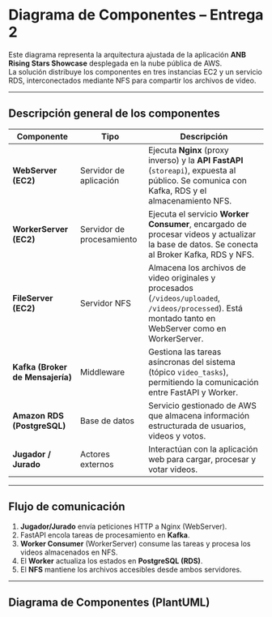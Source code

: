 # Diagrama de Componentes – Entrega 2

Este diagrama representa la arquitectura ajustada de la aplicación **ANB Rising Stars Showcase** desplegada en la nube pública de AWS.  
La solución distribuye los componentes en tres instancias EC2 y un servicio RDS, interconectados mediante NFS para compartir los archivos de video.

---

## Descripción general de los componentes

| Componente | Tipo | Descripción |
|-------------|------|-------------|
| **WebServer (EC2)** | Servidor de aplicación | Ejecuta **Nginx** (proxy inverso) y la **API FastAPI** (`storeapi`), expuesta al público. Se comunica con Kafka, RDS y el almacenamiento NFS. |
| **WorkerServer (EC2)** | Servidor de procesamiento | Ejecuta el servicio **Worker Consumer**, encargado de procesar videos y actualizar la base de datos. Se conecta al Broker Kafka, RDS y NFS. |
| **FileServer (EC2)** | Servidor NFS | Almacena los archivos de video originales y procesados (`/videos/uploaded`, `/videos/processed`). Está montado tanto en WebServer como en WorkerServer. |
| **Kafka (Broker de Mensajería)** | Middleware | Gestiona las tareas asíncronas del sistema (tópico `video_tasks`), permitiendo la comunicación entre FastAPI y Worker. |
| **Amazon RDS (PostgreSQL)** | Base de datos | Servicio gestionado de AWS que almacena información estructurada de usuarios, videos y votos. |
| **Jugador / Jurado** | Actores externos | Interactúan con la aplicación web para cargar, procesar y votar videos. |

---

## Flujo de comunicación

1. **Jugador/Jurado** envía peticiones HTTP a Nginx (WebServer).  
2. FastAPI encola tareas de procesamiento en **Kafka**.  
3. **Worker Consumer** (WorkerServer) consume las tareas y procesa los videos almacenados en NFS.  
4. El **Worker** actualiza los estados en **PostgreSQL (RDS)**.  
5. El **NFS** mantiene los archivos accesibles desde ambos servidores.

---

## Diagrama de Componentes (PlantUML)
